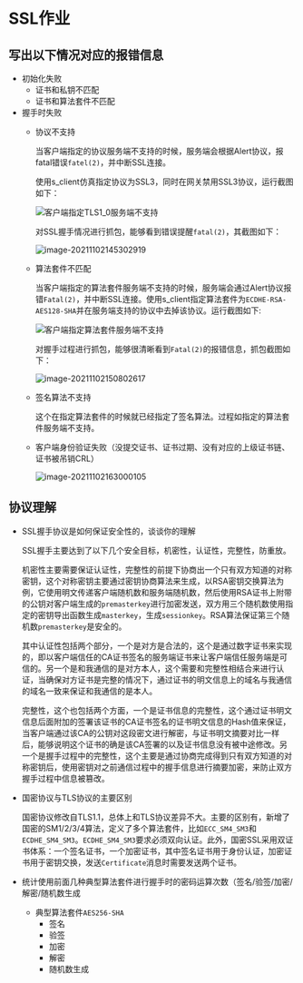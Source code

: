 # SSL作业

## 写出以下情况对应的报错信息

- 初始化失败
  - 证书和私钥不匹配 
  - 证书和算法套件不匹配
- 握手时失败 
  - 协议不支持
  
    当客户端指定的协议服务端不支持的时候，服务端会根据Alert协议，报fatal错误`fatel(2)`，并中断SSL连接。
  
    使用s_client仿真指定协议为SSL3，同时在网关禁用SSL3协议，运行截图如下：
  
    ![客户端指定TLS1_0服务端不支持](C:\Users\admin\Pictures\SSL培训作业\客户端指定TLS1_0服务端不支持.PNG)
  
    对SSL握手情况进行抓包，能够看到错误提醒`fatal(2)`，其截图如下：
  
    ![image-20211102145302919](C:\Users\admin\AppData\Roaming\Typora\typora-user-images\image-20211102145302919.png)
  
  - 算法套件不匹配 
  
    当客户端指定的算法套件服务端不支持的时候，服务端会通过Alert协议报错`Fatal(2)`，并中断SSL连接。使用s_client指定算法套件为`ECDHE-RSA-AES128-SHA`并在服务端支持的协议中去掉该协议。运行截图如下:
  
    ![客户端指定算法套件服务端不支持](C:\Users\admin\Pictures\SSL培训作业\客户端指定算法套件服务端不支持.PNG)
  
    对握手过程进行抓包，能够很清晰看到`Fatal(2)`的报错信息，抓包截图如下：
  
    ![image-20211102150802617](C:\Users\admin\AppData\Roaming\Typora\typora-user-images\image-20211102150802617.png)
  
  - 签名算法不支持
  
    这个在指定算法套件的时候就已经指定了签名算法。过程如指定的算法套件服务端不支持。
  
  - 客户端身份验证失败（没提交证书、证书过期、没有对应的上级证书链、证书被吊销CRL）
  
    ![image-20211102163000105](C:\Users\admin\AppData\Roaming\Typora\typora-user-images\image-20211102163000105.png)
## 协议理解
  - SSL握手协议是如何保证安全性的，谈谈你的理解

    SSL握手主要达到了以下几个安全目标，机密性，认证性，完整性，防重放。

    机密性主要需要保证认证性，完整性的前提下协商出一个只有双方知道的对称密钥，这个对称密钥主要通过密钥协商算法来生成，以RSA密钥交换算法为例，它使用明文传递客户端随机数和服务端随机数，然后使用RSA证书上附带的公钥对客户端生成的`premasterkey`进行加密发送，双方用三个随机数使用指定的密钥导出函数生成`masterkey`，生成`sessionkey`。RSA算法保证第三个随机数`premasterkey`是安全的。

    其中认证性包括两个部分，一个是对方是合法的，这个是通过数字证书来实现的，即以客户端信任的CA证书签名的服务端证书来让客户端信任服务端是可信的。另一个是和我通信的是对方本人，这个需要和完整性相结合来进行认证，当确保对方证书是完整的情况下，通过证书的明文信息上的域名与我通信的域名一致来保证和我通信的是本人。

    完整性，这个也包括两个方面，一个是证书信息的完整性，这个通过证书明文信息后面附加的签署该证书的CA证书签名的证书明文信息的Hash值来保证，当客户端通过该CA的公钥对这段密文进行解密，与证书明文摘要对比一样后，能够说明这个证书的确是该CA签署的以及证书信息没有被中途修改。另一个是握手过程中的完整性，这个主要是通过协商完成得到只有双方知道的对称密钥后，使用密钥对之前通信过程中的握手信息进行摘要加密，来防止双方握手过程中信息被篡改。

  - 国密协议与TLS协议的主要区别 

    国密协议修改自TLS1.1，总体上和TLS协议差异不大。主要的区别有，新增了国密的SM1/2/3/4算法，定义了多个算法套件，比如`ECC_SM4_SM3`和`ECDHE_SM4_SM3`。`ECDHE_SM4_SM3`要求必须双向认证。此外，国密SSL采用双证书体系：一个签名证书，一个加密证书，其中签名证书用于身份认证，加密证书用于密钥交换，发送`Certificate`消息时需要发送两个证书。

  - 统计使用前面几种典型算法套件进行握手时的密码运算次数（签名/验签/加密/解密/随机数生成

      - 典型算法套件`AES256-SHA`
          - 签名
          - 验签
          - 加密
          - 解密
          - 随机数生成